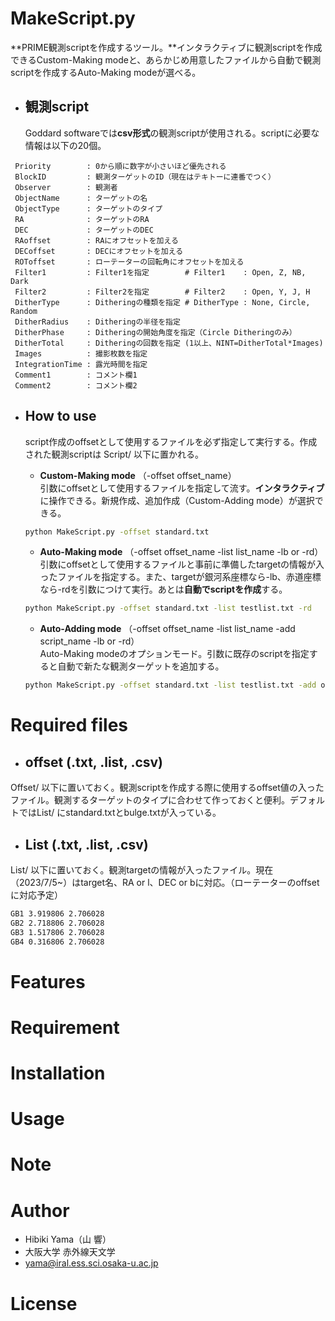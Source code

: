 # MakeScript.py

**PRIME観測scriptを作成するツール。**インタラクティブに観測scriptを作成できるCustom-Making modeと、あらかじめ用意したファイルから自動で観測scriptを作成するAuto-Making modeが選べる。
- ## 観測script  
  Goddard softwareでは**csv形式**の観測scriptが使用される。scriptに必要な情報は以下の20個。  
```
 Priority        : 0から順に数字が小さいほど優先される
 BlockID         : 観測ターゲットのID（現在はテキトーに連番でつく）
 Observer        : 観測者
 ObjectName      : ターゲットの名
 ObjectType      : ターゲットのタイプ
 RA              : ターゲットのRA
 DEC             : ターゲットのDEC
 RAoffset        : RAにオフセットを加える
 DECoffset       : DECにオフセットを加える
 ROToffset       : ローテーターの回転角にオフセットを加える
 Filter1         : Filter1を指定        # Filter1    : Open, Z, NB, Dark
 Filter2         : Filter2を指定        # Filter2    : Open, Y, J, H
 DitherType      : Ditheringの種類を指定 # DitherType : None, Circle, Random
 DitherRadius    : Ditheringの半径を指定
 DitherPhase     : Ditheringの開始角度を指定（Circle Ditheringのみ）
 DitherTotal     : Ditheringの回数を指定 (1以上、NINT=DitherTotal*Images)
 Images          : 撮影枚数を指定
 IntegrationTime : 露光時間を指定
 Comment1        : コメント欄1
 Comment2        : コメント欄2
 ```

- ## How to use  
  script作成のoffsetとして使用するファイルを必ず指定して実行する。作成された観測scriptは Script/ 以下に置かれる。  

  - **Custom-Making mode** （-offset offset_name）   
  引数にoffsetとして使用するファイルを指定して流す。**インタラクティブ**に操作できる。新規作成、追加作成（Custom-Adding mode）が選択できる。  
  ```bash
  python MakeScript.py -offset standard.txt  
  ```
  - **Auto-Making mode** （-offset offset_name -list list_name -lb or -rd）  
  引数にoffsetとして使用するファイルと事前に準備したtargetの情報が入ったファイルを指定する。また、targetが銀河系座標なら-lb、赤道座標なら-rdを引数につけて実行。あとは**自動でscriptを作成**する。
  ```bash
  python MakeScript.py -offset standard.txt -list testlist.txt -rd 
  ```
    - **Auto-Adding mode** （-offset offset_name -list list_name -add script_name -lb or -rd）  
    Auto-Making modeのオプションモード。引数に既存のscriptを指定すると自動で新たな観測ターゲットを追加する。
    ```bash  
    python MakeScript.py -offset standard.txt -list testlist.txt -add obslist.csv -rd
    ```


# Required files
- ## offset (.txt, .list, .csv)  
Offset/ 以下に置いておく。観測scriptを作成する際に使用するoffset値の入ったファイル。観測するターゲットのタイプに合わせて作っておくと便利。デフォルトではList/ にstandard.txtとbulge.txtが入っている。
- ## List (.txt, .list, .csv)
List/ 以下に置いておく。観測targetの情報が入ったファイル。現在（2023/7/5~）はtarget名、RA or l、DEC or bに対応。（ローテーターのoffsetに対応予定）
```bash
GB1 3.919806 2.706028
GB2 2.718806 2.706028
GB3 1.517806 2.706028
GB4 0.316806 2.706028
```

# Features

# Requirement

# Installation

# Usage

# Note

# Author

* Hibiki Yama（山 響）
* 大阪大学 赤外線天文学
* yama@iral.ess.sci.osaka-u.ac.jp

# License

